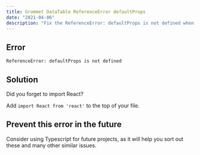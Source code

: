 ```yaml
---
title: Grommet DataTable ReferenceError defaultProps
date: "2021-04-06"
description: "Fix the ReferenceError: defaultProps is not defined when using Grommet's DataTable Component."
---
```


## Error

`ReferenceError: defaultProps is not defined`

## Solution

Did you forget to import React?

Add `import React from 'react'` to the top of your file.

## Prevent this error in the future

Consider using Typescript for future projects, as it will help you sort out these and many other similar issues.
